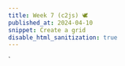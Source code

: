 ```yaml
---
title: Week 7 (c2js) 🕊
published_at: 2024-04-10
snippet: Create a grid
disable_html_sanitization: true
---
```


<script src="/script/c2.min.js"></script>

<canvas id="c2"></canvas>
<div id="ascii_div"></div>

<script>

 const renderer = new c2.Renderer(document.getElementById('c2'));
 resize()

 renderer.background('#cccccc')
 let random = new c2.Random()


class Agent extends c2.Circle{
    constructor() {
        let x = random.next(renderer.width);
        let y = random.next(renderer.height);
        let r = random.next(renderer.width/4);
        super(x, y, r);

        this.vx = random.next(-2, 2);
        this.vy = random.next(-2, 2);
        this.color = c2.Color.hsl(random.next(0, 30), random.next(30, 60), random.next(20, 100));
    }

    update(){
        this.p.x += this.vx;
        this.p.y += this.vy;

        if (this.p.x < this.r) {
            this.p.x = this.r;
            this.vx *= -1;
        } else if (this.p.x > renderer.width-this.r) {
            this.p.x = renderer.width-this.r;
            this.vx *= -1;
        }
        if (this.p.y < this.r) {
            this.p.y = this.r;
            this.vy *= -1;
        } else if (this.p.y > renderer.height-this.r) {
            this.p.y = renderer.height-this.r;
            this.vy *= -1;
        }
    }

    display(){
        renderer.stroke(false);
        renderer.fill(this.color);
        renderer.circle(this);
    }
}


let agents = [];
for (let i = 0; i < 10; i++) agents[i] = new Agent();

const chars = "¶Ñ@%&∆∑∫#Wß¥$£√?!†§ºªµ¢çø∂æåπ*™≤≥≈∞~,.…_¬“‘˚`˙"

const div = document.getElementById (`ascii_div`)

div.style.fontFamily = `monospace`
div.style.textAlign = `center

renderer.draw(() => {
    renderer.clear();

    for (let i = 0; i < agents.length; i++) {
        agents[i].update();
    }

    for (let i = 0; i < agents.length-1; i++) {
        for (let j = i+1; j < agents.length; j++) {
          let points = agents[i].intersection(agents[j]);
            if(points!=null){
              let c = c2.Color.lerp(agents[i].color, agents[j].color, .5);
              renderer.stroke(c);
              renderer.lineWidth(2);
              renderer.line(points[0].x, points[0].y, points[1].x, points[1].y);
              
              renderer.stroke('#333333');
              renderer.lineWidth(5);
              renderer.point(points[0]);
              renderer.point(points[1]);
            }
        }
    }
});`

      const w = renderer.canvas.width
      const h = renderer.canvas.height
      const pixels = renderer.context.getImageData (0, 0, w, h).data

      let ascii_img = ``

      for (let y = 0; y < cnv.height; y += 2) {
         for (let x = 0; x < cnv.width; x++) {

            // get pixel position
            const i = (y * cnv.width + x) * 4

            // get rgb values
            const r = pixels[i]
            const g = pixels[i + 1]
            const b = pixels[i + 2]

            // calculate brightness
            const br = (r * g * b / 16581376) ** 0.1

            // use brightness to select character
            const char_i = Math.floor (br * chars.length)

            // add character to ascii string
            ascii_img += chars[char_i]
         }

         // new line 
         ascii_img += `\n`
      }

      // add ascii string to innerText of div
      div.innerText = ascii_img

    function resize() {
     let parent = renderer.canvas.parentElement;
     renderer.size(parent.clientWidth, parent.clientWidth / 16 * 9);
}
</script>`